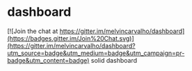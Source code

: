 # dashboard

[![Join the chat at https://gitter.im/melvincarvalho/dashboard](https://badges.gitter.im/Join%20Chat.svg)](https://gitter.im/melvincarvalho/dashboard?utm_source=badge&utm_medium=badge&utm_campaign=pr-badge&utm_content=badge)
solid dashboard
